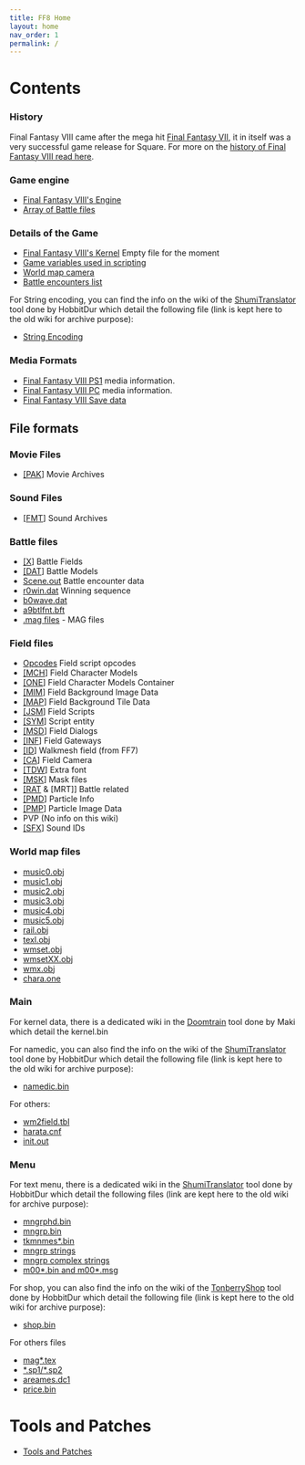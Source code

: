 ```yaml
---
title: FF8 Home
layout: home
nav_order: 1
permalink: /
---
```


# Contents

### History

Final Fantasy VIII came after the mega hit [Final Fantasy VII](FF7 "wikilink"), it in itself was a very successful game release for Square. For more on the [history of Final Fantasy VIII read here](FF8/Miscellaneous/HistoryOf.md).   

### Game engine
-   [Final Fantasy VIII's Engine](FF8/Engine/Engine.md)
-   [Array of Battle files](FF8/Engine/BattleFiles.md)

### Details of the Game

-   [Final Fantasy VIII's Kernel](FF8/Main/Kernel.md) Empty file for the moment
-   [Game variables used in scripting](FF8/Miscellaneous/Variables.md)
-   [World map camera](FF8/WorldMap/WorldMapCamera.md)
-   [Battle encounters list](FF8/Battle/Encounter_Codes.md)

  For String encoding, you can  find the info on the wiki of the [ShumiTranslator](https://github.com/HobbitDur/ShumiTranslator/wiki/FF8_char) tool done by HobbitDur which detail the following file (link is kept here to the old wiki for archive purpose):
-   [String Encoding](FF8/Miscellaneous/String_Encoding.md)

### Media Formats

-   [Final Fantasy VIII PS1](FF8/Miscellaneous/PlaystationMedia.md) media information.
-   [Final Fantasy VIII PC](FF8/Miscellaneous/PC_Media.md) media information.
-   [Final Fantasy VIII Save data](FF8/Miscellaneous/GameSaveFormat.md)

  
## File formats

### Movie Files

-   [\[PAK](FF8/Field/FileFormat/FileFormat_PAK.md)\] Movie Archives

### Sound Files

-   [\[FMT](FF8/Field/FileFormat/FileFormat_FMT.md)\] Sound Archives

### Battle files

-   [\[X](FF8/Battle/FileFormat_X.md)\] Battle Fields
-   [\[DAT](FF8/Battle/FileFormat_DAT.md)\] Battle Models
-   [Scene.out](FF8/Battle/BattleStructure.md) Battle encounter data
-   [r0win.dat](FF8/Battle/FileFormat_r0win.md) Winning sequence
-   [b0wave.dat](FF8/Battle/FileFormat_b0wave.md)
-   [a9btlfnt.bft](FF8/Field/FileFormat/FileFormat_TDW.md)
-   [.mag files](FF8/Field/FileFormat/FileFormat_magfiles.md) - MAG files

### Field files

-   [Opcodes](FF8/Field/Opcodes/Opcodes.md) Field script opcodes
-   [\[MCH](FF8/Field/FileFormat/FileFormat_MCH.md)\] Field Character Models
-   [\[ONE](FF8/Field/FileFormat/FileFormat_ONE.md)\] Field Character Models Container
-   [\[MIM](FF8/Field/FileFormat/FileFormat_MIM.md)\] Field Background Image Data
-   [\[MAP](FF8/Field/FileFormat/FileFormat_MAP.md)\] Field Background Tile Data
-   [\[JSM](FF8/Field/FileFormat/FileFormat_JSM.md)\] Field Scripts
-   [\[SYM](FF8/Field/FileFormat/FileFormat_SYM.md)\] Script entity
-   [\[MSD](FF8/Field/FileFormat/FileFormat_MSD.md)\] Field Dialogs
-   [\[INF](FF8/Field/FileFormat/FileFormat_INF.md)\] Field Gateways
-   [\[ID](FF7/Field/Walkmesh.md)\] Walkmesh field (from FF7)
-   [\[CA](FF8/Field/FileFormat/FileFormat_CA.md)\] Field Camera
-   [\[TDW](FF8/Field/FileFormat/FileFormat_TDW.md)\] Extra font
-   [\[MSK](FF8/Field/FileFormat/FileFormat_MSK.md)\] Mask files
-   [\[RAT](FF8/Field/FileFormat/FileFormat_RAT_MRT.md) & \[MRT\]\] Battle related
-   [\[PMD](FF8/FileFormat_PMD.md)\] Particle Info
-   [\[PMP](FF8/Field/FileFormat/FileFormat_PMP.md)\] Particle Image Data
-   PVP (No info on this wiki)
-   [\[SFX](FF8/Field/FileFormat/FileFormat_SFX.md)\] Sound IDs

### World map files

-   [music0.obj](FF8/WorldMap/WorldMap_music.md)
-   [music1.obj](FF8/WorldMap/WorldMap_music.md)
-   [music2.obj](FF8/WorldMap/WorldMap_music.md)
-   [music3.obj](FF8/WorldMap/WorldMap_music.md)
-   [music4.obj](FF8/WorldMap/WorldMap_music.md)
-   [music5.obj](FF8/WorldMap/WorldMap_music.md)
-   [rail.obj](FF8/WorldMap/WorldMap_rail.md)
-   [texl.obj](FF8/WorldMap/WorldMap_texl.md)
-   [wmset.obj](FF8/WorldMap/WorldMap_wmset.md)
-   [wmsetXX.obj](FF8/WorldMap/WorldMap_wmsetxx.md)
-   [wmx.obj](FF8/WorldMap/WorldMap_wmx.md)
-   [chara.one](FF8/WorldMap/WorldMap_charaone.md)

### Main
  For kernel data, there is a dedicated wiki in the [Doomtrain](https://github.com/DarkShinryu/doomtrain/wiki) tool done by Maki which detail the kernel.bin
  
  For namedic, you can also find the info on the wiki of the [ShumiTranslator](https://github.com/HobbitDur/ShumiTranslator/wiki/Namedic_bin) tool done by HobbitDur which detail the following file (link is kept here to the old wiki for archive purpose):
  -   [namedic.bin](FF8/Main/Main_namedic.md)

  For others:
-   [wm2field.tbl](FF8/Main/Main_wm2.md) 
-   [harata.cnf](FF8/Main/Main_harata.md)
-   [init.out](FF8/Main_init.md) 


### Menu
For text menu, there is a dedicated wiki in the [ShumiTranslator](https://github.com/HobbitDur/ShumiTranslator/wiki) tool done by HobbitDur which detail the following files (link are kept here to the old wiki for archive purpose):
-   [mngrphd.bin](FF8/Menu/Menu_mngrphd_bin.md)
-   [mngrp.bin](FF8/Menu/Menu_mngrp_bin.md)
-   [tkmnmes\*.bin](FF8/Menu/Menu_tkmnmes.md)
-   [mngrp strings](FF8/Menu/Menu_mngrp_strings_locations.md)
-   [mngrp complex strings](FF8/Menu/Menu_mngrp_complex_strings.md)
-   [m00\*.bin and m00\*.msg](FF8/Menu/Menu_m000_m004.md)

For shop, you can also find the info on the wiki of the [TonberryShop](https://github.com/HobbitDur/TonberryShop/wiki) tool done by HobbitDur which detail the following file (link is kept here to the old wiki for archive purpose):
-   [shop.bin](https://github.com/HobbitDur/TonberryShop/wiki)

For others files
-   [mag\*.tex](FF8/Menu_mag_textures.md)
-   [\*.sp1/\*.sp2](FF8/Menu/Menu_sp2.md)
-   [areames.dc1](FF8/Menu/Menu_areames_dc1.md)
-   [price.bin](FF8/Menu/Menu_price_bin.md)


# Tools and Patches

-   [Tools and Patches](FF8/Miscellaneous/Tools.md)

